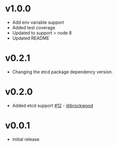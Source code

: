 # v1.0.0

* Add env variable support
* Added test coverage
* Updated to support > node 8
* Updated README

# v0.2.1

* Changing the etcd package dependency version.

# v0.2.0

* Added etcd support [#12](https://github.com/C2FO/gofigure/pull/12) - [@brockwood](https://github.com/brockwood)

# v0.0.1

* Initial release

